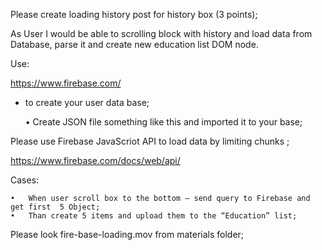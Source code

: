 Please create loading history post for history box (3 points);

As User I would be able to scrolling block with history and load data from Database, parse it and create new education list DOM node.

Use: 

https://www.firebase.com/

- to create your user data base;


	•	Create JSON file something like this and imported it to your base;

Please use Firebase JavaScriot API to load data by limiting chunks ;

https://www.firebase.com/docs/web/api/


Cases:

	•	When user scroll box to the bottom – send query to Firebase and get first  5 Object;
	•	Than create 5 items and upload them to the “Education” list;

 
Please look fire-base-loading.mov from materials folder;
